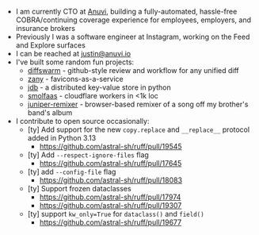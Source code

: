 - I am currently CTO at [Anuvi](https://anuvi.io/), building a fully-automated, hassle-free COBRA/continuing coverage experience for employees, employers, and insurance brokers
- Previously I was a software engineer at Instagram, working on the Feed and Explore surfaces
- I can be reached at [justin@anuvi.io](justin@anuvi.io)
- I've built some random fun projects:
  - [diffswarm](https://diffswarm.dev/) - github-style review and workflow for any unified diff
  - [zany](https://zany.sh/) - favicons-as-a-service
  - [jdb](https://github.com/thejchap/jdb) - a distributed key-value store in python
  - [smolfaas](https://github.com/thejchap/smolfaas) - cloudflare workers in <1k loc
  - [juniper-remixer](https://github.com/thejchap/juniper) - browser-based remixer of a song off my brother's band's album
- I contribute to open source occasionally:
  - [ty] Add support for the new `copy.replace` and `__replace__` protocol added in Python 3.13
    - https://github.com/astral-sh/ruff/pull/19545 
  - [ty] Add `--respect-ignore-files` flag
    - https://github.com/astral-sh/ruff/pull/17645
  - [ty] add `--config-file` flag
    - https://github.com/astral-sh/ruff/pull/18083
  - [ty] Support frozen dataclasses
    - https://github.com/astral-sh/ruff/pull/17974
    - https://github.com/astral-sh/ruff/pull/19307
  - [ty] support `kw_only=True` for `dataclass()` and `field()`
    - https://github.com/astral-sh/ruff/pull/19677
